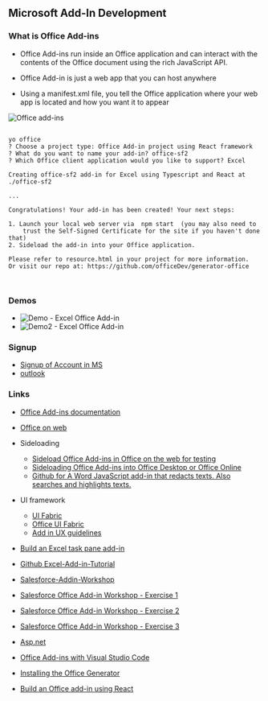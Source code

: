 ## Microsoft Add-In Development

### What is Office Add-ins 
- Office Add-ins run inside an Office application and can interact with the contents of the Office document using the rich JavaScript API.

- Office Add-in is just a web app that you can host anywhere
- Using a manifest.xml file, you tell the Office application where your web app is located and how you want it to appear

![Office add-ins](img/office-addins-1.png)


```

yo office
? Choose a project type: Office Add-in project using React framework
? What do you want to name your add-in? office-sf2
? Which Office client application would you like to support? Excel

Creating office-sf2 add-in for Excel using Typescript and React at ./office-sf2

...

Congratulations! Your add-in has been created! Your next steps:

1. Launch your local web server via  npm start  (you may also need to
    trust the Self-Signed Certificate for the site if you haven't done that)
2. Sideload the add-in into your Office application.

Please refer to resource.html in your project for more information.
Or visit our repo at: https://github.com/officeDev/generator-office



```

### Demos
 - ![Demo - Excel Office Add-in](img/excel-add-in-1.gif)
 - ![Demo2 - Excel Office Add-in](img/excel-add-in-3.gif)



### Signup
- [Signup of Account in MS](https://signup.live.com/signup)
- [outlook](https://outlook.live.com/mail/inbox)
### Links

- [Office Add-ins documentation](https://docs.microsoft.com/en-us/office/dev/add-ins/)
- [Office on web](https://www.office.com/?auth=1)
- Sideloading
    - [Sideload Office Add-ins in Office on the web for testing](https://docs.microsoft.com/en-us/office/dev/add-ins/testing/sideload-office-add-ins-for-testing#sideload-an-office-add-in-in-office-on-the-web)
    - [Sideloading Office Add-ins into Office Desktop or Office Online](https://www.youtube.com/watch?time_continue=16&v=XXsAw2UUiQo)
    - [Github for A Word JavaScript add-in that redacts texts. Also searches and highlights texts.](https://github.com/OfficeDev/Word-Add-in-JS-redact)

-  UI framework
    - [UI Fabric](https://developer.microsoft.com/en-us/fabric#/)
    - [Office UI Fabric](https://www.youtube.com/watch?v=YsNhK6EmTxo)
    - [Add in UX guidelines](https://docs.microsoft.com/en-us/office/dev/add-ins/design/add-in-design)

- [Build an Excel task pane add-in](https://docs.microsoft.com/en-us/office/dev/add-ins/quickstarts/excel-quickstart-jquery?tabs=yeomangenerator)
- [Github Excel-Add-in-Tutorial](https://github.com/OfficeDev/Excel-Add-in-Tutorial)
- [Salesforce-Addin-Workshop](https://github.com/OfficeDev/Salesforce-Addin-Workshop)
- [Salesforce Office Add-in Workshop - Exercise 1](https://www.youtube.com/watch?v=skvou346HOo)
- [Salesforce Office Add-in Workshop - Exercise 2](https://www.youtube.com/watch?v=1vHNsCDy3wQ)
- [Salesforce Office Add-in Workshop - Exercise 3](https://www.youtube.com/watch?v=_lXp3ML0W3k)
- [Asp.net](https://dotnet.microsoft.com/apps/aspnet)
- [Office Add-ins with Visual Studio Code](https://code.visualstudio.com/docs/other/office)  
- [Installing the Office Generator](https://developer.microsoft.com/en-us/office/blogs/creating-office-add-ins-with-any-editor-introducing-yo-office/)
- [Build an Office add-in using React](https://www.youtube.com/watch?v=Aszwh_h5MtM)

